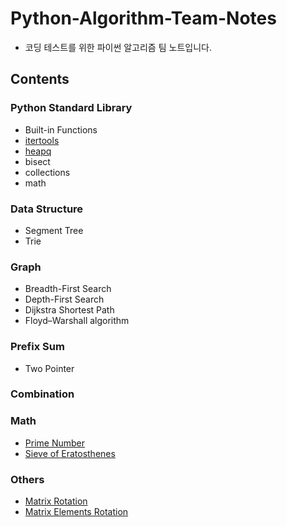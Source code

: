 # Python-Algorithm-Team-Notes

- 코딩 테스트를 위한 파이썬 알고리즘 팀 노트입니다.     

## Contents

### Python Standard Library

- Built-in Functions
- [itertools](/Python%20Standard%20Library/itertools.py)
- [heapq](/Python%20Standard%20Library/heapq.py)
- bisect
- collections
- math

### Data Structure

- Segment Tree
- Trie

### Graph

- Breadth-First Search
- Depth-First Search
- Dijkstra Shortest Path
- Floyd–Warshall algorithm

### Prefix Sum

- Two Pointer

### Combination

### Math

- [Prime Number](/Math/prime_number.py)
- [Sieve of Eratosthenes](/Math/sieve_of_eratosthenes.py)

### Others

- [Matrix Rotation](/Others/matrix_rotation.py)
- [Matrix Elements Rotation](/Others/matrix_elements_rotation.py)